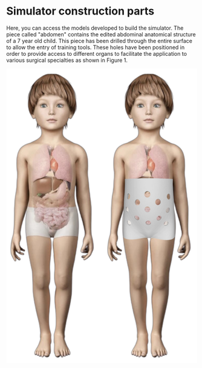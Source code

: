 # Simulator construction parts
Here, you can access the models developed to build the simulator. The piece called "abdomen" contains the edited abdominal anatomical structure of a 7 year old child. This piece has been drilled through the entire surface to allow the entry of training tools. These holes have been positioned in order to provide access to different organs to facilitate the application to various surgical specialties as shown in Figure 1.

![Hole Positioning](https://raw.githubusercontent.com/jimena-calderon/pediatric-laparoscopy-simulator/main/3D%20Model/Images/Hole%20Positioning.png)
